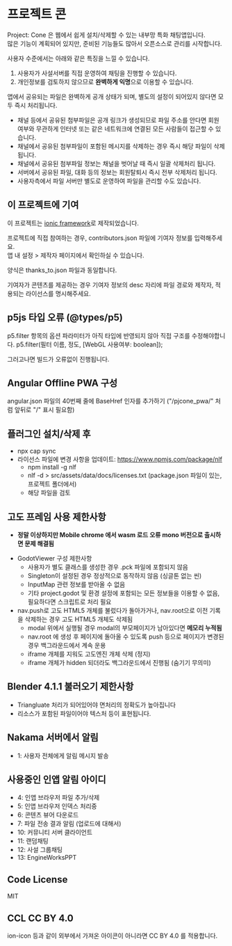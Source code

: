 # 프로젝트 콘
Project: Cone 은 웹에서 쉽게 설치/삭제할 수 있는 내부망 특화 채팅앱입니다.  
많은 기능이 계획되어 있지만, 준비된 기능들도 많아서 오픈소스로 관리를 시작합니다.

사용자 수준에서는 아래와 같은 특징을 느낄 수 있습니다.

1. 사용자가 사설서버를 직접 운영하여 채팅을 진행할 수 있습니다.
2. 개인정보를 검토하지 않으므로 **완벽하게 익명**으로 이용할 수 있습니다.

앱에서 공유되는 파일은 완벽하게 공개 상태가 되며, 별도의 설정이 되어있지 않다면 모두 즉시 처리됩니다.
- 채널 등에서 공유된 첨부파일은 공개 링크가 생성되므로 파일 주소를 안다면 회원 여부와 무관하게 인터넷 또는 같은 네트워크에 연결된 모든 사람들이 접근할 수 있습니다.  
- 채널에서 공유된 첨부파일이 포함된 메시지를 삭제하는 경우 즉시 해당 파일이 삭제됩니다.  
- 채널에서 공유된 첨부파일 정보는 채널을 벗어날 때 즉시 일괄 삭제처리 됩니다.  
- 서버에서 공유된 파일, 대화 등의 정보는 회원탈퇴시 즉시 전부 삭제처리 됩니다.
- 사용자측에서 파일 서버만 별도로 운영하여 파일을 관리할 수도 있습니다.

## 이 프로젝트에 기여
이 프로젝트는 [ionic framework](https://ionicframework.com/)로 제작되었습니다.

프로젝트에 직접 참여하는 경우, contributors.json 파일에 기여자 정보를 입력해주세요.  
앱 내 설정 > 제작자 페이지에서 확인하실 수 있습니다.

양식은 thanks_to.json 파일과 동일합니다.

기여자가 콘텐츠를 제공하는 경우 기여자 정보의 desc 자리에 파일 경로와 제작자, 적용되는 라이선스를 명시해주세요.

## p5js 타입 오류 (@types/p5)
p5.filter 항목의 옵션 파라미터가 아직 타입에 반영되지 않아 직접 구조를 수정해야합니다.
p5.filter(필터 이름, 정도, [WebGL 사용여부: boolean]);

그러고나면 빌드가 오류없이 진행됩니다.

## Angular Offline PWA 구성
angular.json 파일의 40번째 줄에 BaseHref 인자를 추가하기 ("/pjcone_pwa/" 처럼 앞뒤로 "/" 표시 필요함)

## 플러그인 설치/삭제 후
- npx cap sync
- 라이선스 파일에 변경 사항을 업데이트: https://www.npmjs.com/package/nlf
  - npm install -g nlf
  - nlf -d > src/assets/data/docs/licenses.txt (package.json 파일이 있는, 프로젝트 폴더에서)
  - 해당 파일을 검토

## 고도 프레임 사용 제한사항
* **정말 이상하지만 Mobile chrome 에서 wasm 로드 오류 mono 버전으로 출시하면 문제 해결됨**
- GodotViewer 구성 제한사항
  - 사용자가 별도 클래스를 생성한 경우 .pck 파일에 포함되지 않음
  - Singleton이 설정된 경우 정상적으로 동작하지 않음 (싱글톤 없는 씬)
  - InputMap 관련 정보를 받아올 수 없음
  - 기타 project.godot 및 환경 설정에 포함되는 모든 정보들을 이용할 수 없음, 필요하다면 스크립트로 처리 필요
- nav.push로 고도 HTML5 개체를 불렀다가 돌아가거나, nav.root으로 이전 기록을 삭제하는 경우 고도 HTML5 개체도 삭제됨
  - modal 위에서 실행될 경우 modal의 부모페이지가 남아있다면 **메모리 누적됨**
  - nav.root 에 생성 후 페이지에 돌아올 수 있도록 push 등으로 페이지가 변경된 경우 백그라운드에서 계속 운용
  - iframe 개체를 지워도 고도엔진 개체 삭제 (정지)
  - iframe 개체가 hidden 되더라도 백그라운드에서 진행됨 (숨기기 무의미)

## Blender 4.1.1 불러오기 제한사항
- Triangluate 처리가 되어있어야 면처리의 정확도가 높아집니다
- 리소스가 포함된 파일이어야 텍스처 등이 표현됩니다.

## Nakama 서버에서 알림
- 1: 사용자 전체에게 알림 메시지 발송

## 사용중인 인앱 알림 아이디
- 4: 인앱 브라우저 파일 추가/삭제
- 5: 인앱 브라우저 인덱스 처리중
- 6: 콘텐츠 뷰어 다운로드
- 7: 파일 전송 결과 알림 (업로드에 대해서)
- 10: 커뮤니티 서버 클라이언트
- 11: 랜덤채팅
- 12: 사설 그룹채팅
- 13: EngineWorksPPT

## Code License
MIT

## CCL CC BY 4.0
ion-icon 등과 같이 외부에서 가져온 아이콘이 아니라면 CC BY 4.0 를 적용합니다.